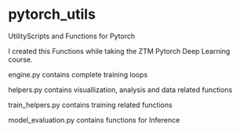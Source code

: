 # pytorch_utils
UtilityScripts and Functions for Pytorch 

I created this Functions while taking the ZTM Pytorch Deep Learning course.

engine.py contains complete training loops 

helpers.py contains visuallization, analysis and data related functions 

train_helpers.py contains training related functions 

model_evaluation.py contains functions for Inference 
